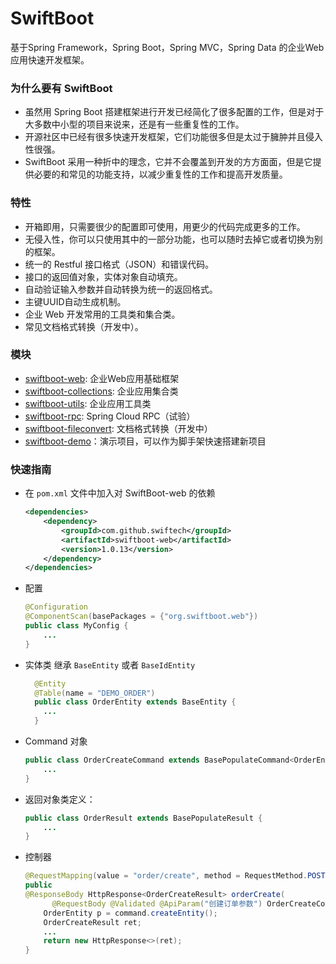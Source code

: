 # SwiftBoot

基于Spring Framework，Spring Boot，Spring MVC，Spring Data 的企业Web应用快速开发框架。

### 为什么要有 SwiftBoot
* 虽然用 Spring Boot 搭建框架进行开发已经简化了很多配置的工作，但是对于大多数中小型的项目来说来，还是有一些重复性的工作。
* 开源社区中已经有很多快速开发框架，它们功能很多但是太过于臃肿并且侵入性很强。
* SwiftBoot 采用一种折中的理念，它并不会覆盖到开发的方方面面，但是它提供必要的和常见的功能支持，以减少重复性的工作和提高开发质量。

### 特性
* 开箱即用，只需要很少的配置即可使用，用更少的代码完成更多的工作。
* 无侵入性，你可以只使用其中的一部分功能，也可以随时去掉它或者切换为别的框架。
* 统一的 Restful 接口格式（JSON）和错误代码。
* 接口的返回值对象，实体对象自动填充。
* 自动验证输入参数并自动转换为统一的返回格式。
* 主键UUID自动生成机制。
* 企业 Web 开发常用的工具类和集合类。
* 常见文档格式转换（开发中）。


### 模块
* [swiftboot-web](swiftboot-web/): 企业Web应用基础框架
* [swiftboot-collections](swiftboot-collections/): 企业应用集合类
* [swiftboot-utils](swiftboot-utils/): 企业应用工具类
* [swiftboot-rpc](swiftboot-rpc/): Spring Cloud RPC（试验）
* [swiftboot-fileconvert](swiftboot-fileconvert/): 文档格式转换（开发中）
* [swiftboot-demo](swiftboot-demo/)：演示项目，可以作为脚手架快速搭建新项目


### 快速指南

* 在 `pom.xml` 文件中加入对 SwiftBoot-web 的依赖

	```xml
	<dependencies>
		<dependency>
			<groupId>com.github.swiftech</groupId>
			<artifactId>swiftboot-web</artifactId>
			<version>1.0.13</version>
		</dependency>
	</dependencies>

	```

* 配置

	```java
	@Configuration
    @ComponentScan(basePackages = {"org.swiftboot.web"})
   	public class MyConfig {
    	...
  	}
	```
	
* 实体类
	继承 `BaseEntity` 或者 `BaseIdEntity`
	
	```java
	  @Entity
      @Table(name = "DEMO_ORDER")
      public class OrderEntity extends BaseEntity {
    	...
      }
	```
	
* Command 对象

	```java
	public class OrderCreateCommand extends BasePopulateCommand<OrderEntity> {
    	...
	}
	```

* 返回对象类定义：

	```java
	public class OrderResult extends BasePopulateResult {
		...
	}
	```

* 控制器
	
	```java
	@RequestMapping(value = "order/create", method = RequestMethod.POST)
	public
	@ResponseBody HttpResponse<OrderCreateResult> orderCreate(
		  @RequestBody @Validated @ApiParam("创建订单参数") OrderCreateCommand command) {
    	OrderEntity p = command.createEntity();
		OrderCreateResult ret;
		...
		return new HttpResponse<>(ret);
	}
	```
	
	